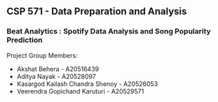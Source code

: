 ## CSP 571 - Data Preparation and Analysis
### Beat Analytics : Spotify Data Analysis and Song Popularity Prediction

Project Group Members:

- Akshat Behera - A20516439
- Aditya Nayak - A20528097
- Kasargod Kailash Chandra Shenoy - A20526053
- Veerendra Gopichand Karuturi - A20529571
